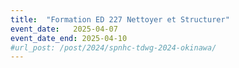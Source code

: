 ```yaml
---
title:  "Formation ED 227 Nettoyer et Structurer"
event_date:   2025-04-07
event_date_end: 2025-04-10
#url_post: /post/2024/spnhc-tdwg-2024-okinawa/
---
```


